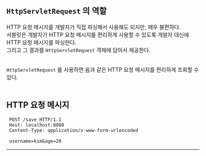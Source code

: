 ## `HttpServletRequest` 의 역할 <br>

HTTP 요청 메시지를 개발자가 직접 파싱해서 사용해도 되지만, 매우 불편하다. <br>
서블릿은 개발자가 HTTP 요청 메시지를 편리하게 사용할 수 있도록 개발자 대신에 HTTP 요청 메시지를 파싱한다. <br>
그리고 그 결과를 `HttpServletRequest` 객체에 담아서 제공한다. <br><br>

`HttpServletRequest` 를 사용하면 음과 같은 HTTP 요청 메시지를 편리하게 조회할 수 있다. <br><br>

## HTTP 요청 메시지
```
 POST /save HTTP/1.1
 Host: localhost:8080
 Content-Type: application/x-www-form-urlencoded

 username=kim&age=20
```


<hr>
